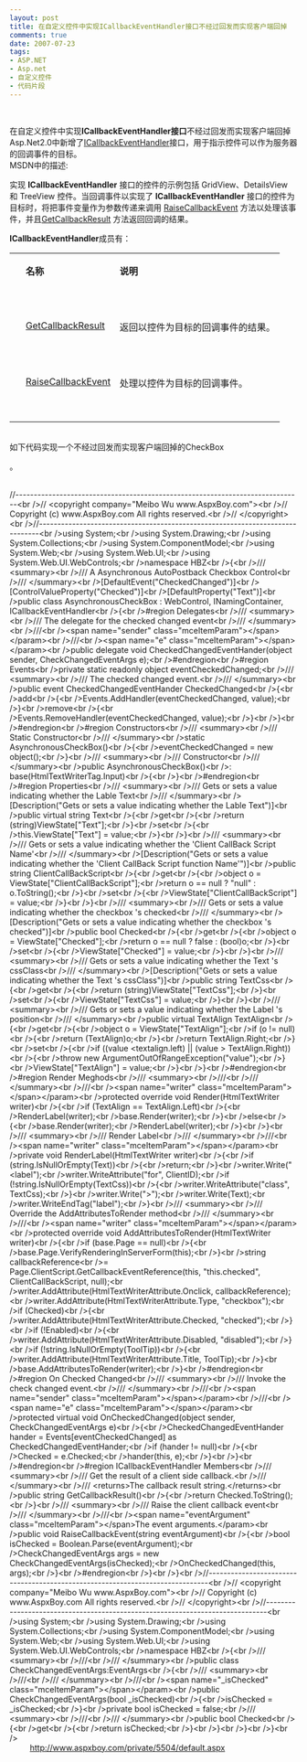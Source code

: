 ```yaml
---
layout: post
title: 在自定义控件中实现ICallbackEventHandler接口不经过回发而实现客户端回掉
comments: true
date: 2007-07-23
tags:
- ASP.NET
- Asp.net
- 自定义控件
- 代码片段
---
```


<p> <br /></p>
<p><span>在自定义控件中实现</span><strong><span>ICallbackEventHandler</span></strong><strong><span>接口</span></strong><span>不经过回发而实现客户端回掉</span> <br /><span>Asp.Net2.0</span><span>中新增了</span><span><a href="ms-help://MS.VSCC.v80/MS.MSDN.v80/MS.NETDEVFX.v20.chs/cpref13/html/T_System_Web_UI_ICallbackEventHandler.htm">ICallbackEventHandler</a></span><span>接口，</span><span>用于指示控件可以作</span><span>为</span><span>服</span><span>务</span><span>器的回</span><span>调</span><span>事件的目</span><span>标</span><span>。</span><br /><span>MSDN</span><span>中的描述</span><span>:</span><br /></p>
<p align="left"><span>实现</span><span> <strong><span>ICallbackEventHandler</span></strong><span> </span></span><span>接口的控件的示例包括</span><span> GridView</span><span>、</span><span>DetailsView </span><span>和</span><span> TreeView </span><span>控件。当回</span><span>调</span><span>事件以</span><span>实现</span><span>了</span><span> <strong><span>ICallbackEventHandler</span></strong><span> </span></span><span>接口的控件</span><span>为</span><span>目</span><span>标时</span><span>，将把事件</span><span>变</span><span>量作</span><span>为</span><span>参数</span><span>传递</span><span>来</span><span>调</span><span>用</span><span> <span><a href="ms-help://MS.VSCC.v80/MS.MSDN.v80/MS.NETDEVFX.v20.chs/cpref13/html/M_System_Web_UI_ICallbackEventHandler_RaiseCallbackEvent_1_16219e3a.htm"><span>RaiseCallbackEvent</span></a> </span></span><span>方法以</span><span>处</span><span>理</span><span>该</span><span>事件，并且</span><span><a href="ms-help://MS.VSCC.v80/MS.MSDN.v80/MS.NETDEVFX.v20.chs/cpref13/html/M_System_Web_UI_ICallbackEventHandler_GetCallbackResult.htm"><span>GetCallbackResult</span></a> </span><span>方法返回回</span><span>调</span><span>的</span><span>结</span><span>果</span><span>。</span></p>
<p align="left"><strong><span>ICallbackEventHandler</span></strong><span>成员有：</span></p>
<table border="0" cellpadding="0" width="98%"><tbody>
<tr>
<td valign="top">
<p></p>
<p align="left"><strong> </strong><br /></p>
<p></p>
<p> </p>
</td>
<td valign="top">
<p></p>
<p align="left"><strong><span>名称</span></strong><strong><span> </span></strong><br /></p>
<p></p>
<p> </p>
</td>
<td valign="top">
<p></p>
<p align="left"><strong><span>说</span></strong><strong><span>明</span></strong><strong><span> </span></strong><br /></p>
<p></p>
<p> </p>
</td>
</tr>
<tr>
<td valign="top">
<p></p>
<p align="left"> <br /></p>
<p></p>
<p> </p>
</td>
<td valign="top">
<p></p>
<p align="left"><span><a href="ms-help://MS.VSCC.v80/MS.MSDN.v80/MS.NETDEVFX.v20.chs/cpref13/html/M_System_Web_UI_ICallbackEventHandler_GetCallbackResult.htm"><span>GetCallbackResult</span></a> </span><br /></p>
<p></p>
<p> </p>
</td>
<td valign="top">
<p></p>
<p align="left"><span>返回以控件</span><span>为</span><span>目</span><span>标</span><span>的回</span><span>调</span><span>事件的</span><span>结</span><span>果。</span><span> </span><br /></p>
<p></p>
<p> </p>
</td>
</tr>
<tr>
<td valign="top">
<p></p>
<p align="left"> <br /></p>
<p></p>
<p> </p>
</td>
<td valign="top">
<p></p>
<p align="left"><span><a href="ms-help://MS.VSCC.v80/MS.MSDN.v80/MS.NETDEVFX.v20.chs/cpref13/html/M_System_Web_UI_ICallbackEventHandler_RaiseCallbackEvent_1_16219e3a.htm"><span>RaiseCallbackEvent</span></a> </span><br /></p>
<p></p>
<p> </p>
</td>
<td valign="top">
<p></p>
<p align="left"><span>处</span><span>理以控件</span><span>为</span><span>目</span><span>标</span><span>的回</span><span>调</span><span>事件。</span><span> </span><br /></p>
<p></p>
<p> </p>
</td>
</tr>
</tbody></table>
<p> <br /><span>如下代码实现一个不经过回发而实现客户端回掉的</span><span>CheckBox</span></p>
<p></p>
<div><span>。<br /></span></div>
<p><span><br />//------------------------------------------------------------------------------&lt;br /&gt;// &lt;copyright company="Meibo Wu www.AspxBoy.com"&gt;&lt;br /&gt;// Copyright (c) www.AspxBoy.com All rights reserved.&lt;br /&gt;// &lt;/copyright&gt;&lt;br /&gt;//------------------------------------------------------------------------------&lt;br /&gt;using System;&lt;br /&gt;using System.Drawing;&lt;br /&gt;using System.Collections;&lt;br /&gt;using System.ComponentModel;&lt;br /&gt;using System.Web;&lt;br /&gt;using System.Web.UI;&lt;br /&gt;using System.Web.UI.WebControls;&lt;br /&gt;namespace HBZ&lt;br /&gt;{&lt;br /&gt;/// &lt;summary&gt;&lt;br /&gt;/// A Asynchronous AutoPostback Checkbox Control&lt;br /&gt;/// &lt;/summary&gt;&lt;br /&gt;[DefaultEvent("CheckedChanged")]&lt;br /&gt;[ControlValueProperty("Checked")]&lt;br /&gt;[DefaultProperty("Text")]&lt;br /&gt;public class AsynchronousCheckBox : WebControl, INamingContainer, ICallbackEventHandler&lt;br /&gt;{&lt;br /&gt;#region Delegates&lt;br /&gt;/// &lt;summary&gt;&lt;br /&gt;/// The delegate for the checked changed event&lt;br /&gt;/// &lt;/summary&gt;&lt;br /&gt;///&lt;br /&gt;&lt;span name="sender" class="mceItemParam"&gt;&lt;/span&gt;&lt;/param&gt;&lt;br /&gt;///&lt;br /&gt;&lt;span name="e" class="mceItemParam"&gt;&lt;/span&gt;&lt;/param&gt;&lt;br /&gt;public delegate void CheckedChangedEventHander(object sender, CheckChangedEventArgs e);&lt;br /&gt;#endregion&lt;br /&gt;#region Events&lt;br /&gt;private static readonly object eventCheckedChanged;&lt;br /&gt;/// &lt;summary&gt;&lt;br /&gt;/// The checked changed event.&lt;br /&gt;/// &lt;/summary&gt;&lt;br /&gt;public event CheckedChangedEventHander CheckedChanged&lt;br /&gt;{&lt;br /&gt;add&lt;br /&gt;{&lt;br /&gt;Events.AddHandler(eventCheckedChanged, value);&lt;br /&gt;}&lt;br /&gt;remove&lt;br /&gt;{&lt;br /&gt;Events.RemoveHandler(eventCheckedChanged, value);&lt;br /&gt;}&lt;br /&gt;}&lt;br /&gt;#endregion&lt;br /&gt;#region Constructors&lt;br /&gt;/// &lt;summary&gt;&lt;br /&gt;/// Static Constructor&lt;br /&gt;/// &lt;/summary&gt;&lt;br /&gt;static AsynchronousCheckBox()&lt;br /&gt;{&lt;br /&gt;eventCheckedChanged = new object();&lt;br /&gt;}&lt;br /&gt;/// &lt;summary&gt;&lt;br /&gt;/// Constructor&lt;br /&gt;/// &lt;/summary&gt;&lt;br /&gt;public AsynchronousCheckBox()&lt;br /&gt;: base(HtmlTextWriterTag.Input)&lt;br /&gt;{&lt;br /&gt;}&lt;br /&gt;#endregion&lt;br /&gt;#region Properties&lt;br /&gt;/// &lt;summary&gt;&lt;br /&gt;/// Gets or sets a value indicating whether the Lable Text&lt;br /&gt;/// &lt;/summary&gt;&lt;br /&gt;[Description("Gets or sets a value indicating whether the Lable Text")]&lt;br /&gt;public virtual string Text&lt;br /&gt;{&lt;br /&gt;get&lt;br /&gt;{&lt;br /&gt;return (string)ViewState["Text"];&lt;br /&gt;}&lt;br /&gt;set&lt;br /&gt;{&lt;br /&gt;this.ViewState["Text"] = value;&lt;br /&gt;}&lt;br /&gt;}&lt;br /&gt;/// &lt;summary&gt;&lt;br /&gt;/// Gets or sets a value indicating whether the 'Client CallBack Script Name'&lt;br /&gt;/// &lt;/summary&gt;&lt;br /&gt;[Description("Gets or sets a value indicating whether the 'Client CallBack Script function Name'")]&lt;br /&gt;public string ClientCallBackScript&lt;br /&gt;{&lt;br /&gt;get&lt;br /&gt;{&lt;br /&gt;object o = ViewState["ClientCallBackScript"];&lt;br /&gt;return o == null ? "null" : o.ToString();&lt;br /&gt;}&lt;br /&gt;set&lt;br /&gt;{&lt;br /&gt;ViewState["ClientCallBackScript"] = value;&lt;br /&gt;}&lt;br /&gt;}&lt;br /&gt;/// &lt;summary&gt;&lt;br /&gt;/// Gets or sets a value indicating whether the checkbox 's checked&lt;br /&gt;/// &lt;/summary&gt;&lt;br /&gt;[Description("Gets or sets a value indicating whether the checkbox 's checked")]&lt;br /&gt;public bool Checked&lt;br /&gt;{&lt;br /&gt;get&lt;br /&gt;{&lt;br /&gt;object o = ViewState["Checked"];&lt;br /&gt;return o == null ? false : (bool)o;&lt;br /&gt;}&lt;br /&gt;set&lt;br /&gt;{&lt;br /&gt;ViewState["Checked"] = value;&lt;br /&gt;}&lt;br /&gt;}&lt;br /&gt;/// &lt;summary&gt;&lt;br /&gt;/// Gets or sets a value indicating whether the Text 's cssClass&lt;br /&gt;/// &lt;/summary&gt;&lt;br /&gt;[Description("Gets or sets a value indicating whether the Text 's cssClass")]&lt;br /&gt;public string TextCss&lt;br /&gt;{&lt;br /&gt;get&lt;br /&gt;{&lt;br /&gt;return (string)ViewState["TextCss"];&lt;br /&gt;}&lt;br /&gt;set&lt;br /&gt;{&lt;br /&gt;ViewState["TextCss"] = value;&lt;br /&gt;}&lt;br /&gt;}&lt;br /&gt;/// &lt;summary&gt;&lt;br /&gt;/// Gets or sets a value indicating whether the Label 's position&lt;br /&gt;/// &lt;/summary&gt;&lt;br /&gt;public virtual TextAlign TextAlign&lt;br /&gt;{&lt;br /&gt;get&lt;br /&gt;{&lt;br /&gt;object o = ViewState["TextAlign"];&lt;br /&gt;if (o != null)&lt;br /&gt;{&lt;br /&gt;return (TextAlign)o;&lt;br /&gt;}&lt;br /&gt;return TextAlign.Right;&lt;br /&gt;}&lt;br /&gt;set&lt;br /&gt;{&lt;br /&gt;if ((value &lt;textalign.left) || (value &gt; TextAlign.Right))&lt;br /&gt;{&lt;br /&gt;throw new ArgumentOutOfRangeException("value");&lt;br /&gt;}&lt;br /&gt;ViewState["TextAlign"] = value;&lt;br /&gt;}&lt;br /&gt;}&lt;br /&gt;#endregion&lt;br /&gt;#region Render Meghods&lt;br /&gt;/// &lt;summary&gt;&lt;br /&gt;///&lt;br /&gt;/// &lt;/summary&gt;&lt;br /&gt;///&lt;br /&gt;&lt;span name="writer" class="mceItemParam"&gt;&lt;/span&gt;&lt;/param&gt;&lt;br /&gt;protected override void Render(HtmlTextWriter writer)&lt;br /&gt;{&lt;br /&gt;if (TextAlign == TextAlign.Left)&lt;br /&gt;{&lt;br /&gt;RenderLabel(writer);&lt;br /&gt;base.Render(writer);&lt;br /&gt;}&lt;br /&gt;else&lt;br /&gt;{&lt;br /&gt;base.Render(writer);&lt;br /&gt;RenderLabel(writer);&lt;br /&gt;}&lt;br /&gt;}&lt;br /&gt;/// &lt;summary&gt;&lt;br /&gt;/// Render Label&lt;br /&gt;/// &lt;/summary&gt;&lt;br /&gt;///&lt;br /&gt;&lt;span name="writer" class="mceItemParam"&gt;&lt;/span&gt;&lt;/param&gt;&lt;br /&gt;private void RenderLabel(HtmlTextWriter writer)&lt;br /&gt;{&lt;br /&gt;if (string.IsNullOrEmpty(Text))&lt;br /&gt;{&lt;br /&gt;return;&lt;br /&gt;}&lt;br /&gt;writer.Write("&lt;label");&lt;br /&gt;writer.WriteAttribute("for", ClientID);&lt;br /&gt;if (!string.IsNullOrEmpty(TextCss))&lt;br /&gt;{&lt;br /&gt;writer.WriteAttribute("class", TextCss);&lt;br /&gt;}&lt;br /&gt;writer.Write("&gt;");&lt;br /&gt;writer.Write(Text);&lt;br /&gt;writer.WriteEndTag("label");&lt;br /&gt;}&lt;br /&gt;/// &lt;summary&gt;&lt;br /&gt;/// Override the AddAttributesToRender method&lt;br /&gt;/// &lt;/summary&gt;&lt;br /&gt;///&lt;br /&gt;&lt;span name="writer" class="mceItemParam"&gt;&lt;/span&gt;&lt;/param&gt;&lt;br /&gt;protected override void AddAttributesToRender(HtmlTextWriter writer)&lt;br /&gt;{&lt;br /&gt;if (base.Page == null)&lt;br /&gt;{&lt;br /&gt;base.Page.VerifyRenderingInServerForm(this);&lt;br /&gt;}&lt;br /&gt;string callbackReference&lt;br /&gt;= Page.ClientScript.GetCallbackEventReference(this, "this.checked", ClientCallBackScript, null);&lt;br /&gt;writer.AddAttribute(HtmlTextWriterAttribute.Onclick, callbackReference);&lt;br /&gt;writer.AddAttribute(HtmlTextWriterAttribute.Type, "checkbox");&lt;br /&gt;if (Checked)&lt;br /&gt;{&lt;br /&gt;writer.AddAttribute(HtmlTextWriterAttribute.Checked, "checked");&lt;br /&gt;}&lt;br /&gt;if (!Enabled)&lt;br /&gt;{&lt;br /&gt;writer.AddAttribute(HtmlTextWriterAttribute.Disabled, "disabled");&lt;br /&gt;}&lt;br /&gt;if (!string.IsNullOrEmpty(ToolTip))&lt;br /&gt;{&lt;br /&gt;writer.AddAttribute(HtmlTextWriterAttribute.Title, ToolTip);&lt;br /&gt;}&lt;br /&gt;base.AddAttributesToRender(writer);&lt;br /&gt;}&lt;br /&gt;#endregion&lt;br /&gt;#region On Checked Changed&lt;br /&gt;/// &lt;summary&gt;&lt;br /&gt;/// Invoke the check changed event.&lt;br /&gt;/// &lt;/summary&gt;&lt;br /&gt;///&lt;br /&gt;&lt;span name="sender" class="mceItemParam"&gt;&lt;/span&gt;&lt;/param&gt;&lt;br /&gt;///&lt;br /&gt;&lt;span name="e" class="mceItemParam"&gt;&lt;/span&gt;&lt;/param&gt;&lt;br /&gt;protected virtual void OnCheckedChanged(object sender, CheckChangedEventArgs e)&lt;br /&gt;{&lt;br /&gt;CheckedChangedEventHander hander = Events[eventCheckedChanged] as CheckedChangedEventHander;&lt;br /&gt;if (hander != null)&lt;br /&gt;{&lt;br /&gt;Checked = e.Checked;&lt;br /&gt;hander(this, e);&lt;br /&gt;}&lt;br /&gt;}&lt;br /&gt;#endregion&lt;br /&gt;#region ICallbackEventHandler Members&lt;br /&gt;/// &lt;summary&gt;&lt;br /&gt;/// Get the result of a client side callback.&lt;br /&gt;/// &lt;/summary&gt;&lt;br /&gt;/// &lt;returns&gt;The callback result string.&lt;/returns&gt;&lt;br /&gt;public string GetCallbackResult()&lt;br /&gt;{&lt;br /&gt;return Checked.ToString();&lt;br /&gt;}&lt;br /&gt;/// &lt;summary&gt;&lt;br /&gt;/// Raise the client callback event&lt;br /&gt;/// &lt;/summary&gt;&lt;br /&gt;///&lt;br /&gt;&lt;span name="eventArgument" class="mceItemParam"&gt;&lt;/span&gt;The event arguments.&lt;/param&gt;&lt;br /&gt;public void RaiseCallbackEvent(string eventArgument)&lt;br /&gt;{&lt;br /&gt;bool isChecked = Boolean.Parse(eventArgument);&lt;br /&gt;CheckChangedEventArgs args = new CheckChangedEventArgs(isChecked);&lt;br /&gt;OnCheckedChanged(this, args);&lt;br /&gt;}&lt;br /&gt;#endregion&lt;br /&gt;}&lt;br /&gt;}&lt;br /&gt;//------------------------------------------------------------------------------&lt;br /&gt;// &lt;copyright company="Meibo Wu www.AspxBoy.com"&gt;&lt;br /&gt;// Copyright (c) www.AspxBoy.com All rights reserved.&lt;br /&gt;// &lt;/copyright&gt;&lt;br /&gt;//------------------------------------------------------------------------------&lt;br /&gt;using System;&lt;br /&gt;using System.Drawing;&lt;br /&gt;using System.Collections;&lt;br /&gt;using System.ComponentModel;&lt;br /&gt;using System.Web;&lt;br /&gt;using System.Web.UI;&lt;br /&gt;using System.Web.UI.WebControls;&lt;br /&gt;namespace HBZ&lt;br /&gt;{&lt;br /&gt;/// &lt;summary&gt;&lt;br /&gt;///&lt;br /&gt;/// &lt;/summary&gt;&lt;br /&gt;public class CheckChangedEventArgs:EventArgs&lt;br /&gt;{&lt;br /&gt;/// &lt;summary&gt;&lt;br /&gt;///&lt;br /&gt;/// &lt;/summary&gt;&lt;br /&gt;///&lt;br /&gt;&lt;span name="_isChecked" class="mceItemParam"&gt;&lt;/span&gt;&lt;/param&gt;&lt;br /&gt;public CheckChangedEventArgs(bool _isChecked)&lt;br /&gt;{&lt;br /&gt;isChecked = _isChecked;&lt;br /&gt;}&lt;br /&gt;private bool isChecked = false;&lt;br /&gt;/// &lt;summary&gt;&lt;br /&gt;///&lt;br /&gt;/// &lt;/summary&gt;&lt;br /&gt;public bool Checked&lt;br /&gt;{&lt;br /&gt;get&lt;br /&gt;{&lt;br /&gt;return isChecked;&lt;br /&gt;}&lt;br /&gt;}&lt;br /&gt;}&lt;br /&gt;}&lt;br /&gt;<br />         <a href="http://www.aspxboy.com/private/5504/default.aspx">http://www.aspxboy.com/private/5504/default.aspx<br /></a></span></p>				

